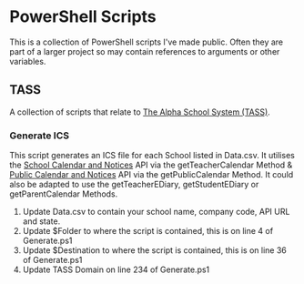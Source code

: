 # PowerShell Scripts
This is a collection of PowerShell scripts I've made public. Often they are part of a larger project so may contain references to arguments or other variables.

## TASS
A collection of scripts that relate to [The Alpha School System (TASS)](https://www.tassweb.com.au/).
### Generate ICS
This script generates an ICS file for each School listed in Data.csv. It utilises the [School Calendar and Notices](https://github.com/TheAlphaSchoolSystemPTYLTD/school-calendar-and-notices) API via the getTeacherCalendar Method & [Public Calendar and Notices](https://github.com/TheAlphaSchoolSystemPTYLTD/public-calendar-and-notices) API via the getPublicCalendar Method. It could also be adapted to use the getTeacherEDiary, getStudentEDiary or getParentCalendar Methods.

1.  Update Data.csv to contain your school name, company code, API URL and state.
2.  Update $Folder to where the script is contained, this is on line 4 of Generate.ps1
3.  Update $Destination to where the script is contained, this is on line 36 of Generate.ps1
4.  Update TASS Domain on line 234 of Generate.ps1
